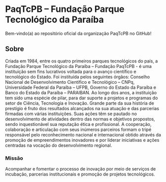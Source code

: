# PaqTcPB – Fundação Parque Tecnológico da Paraíba

Bem-vindo(a) ao repositório oficial da organização PaqTcPB no GitHub!

##  Sobre
Criada em 1984, entre os quatro primeiros parques tecnológicos do país, a Fundação Parque Tecnológico da Paraíba – Fundação PaqTcPB - é uma instituição sem fins lucrativos voltada para o avanço científico e tecnológico do Estado.
Foi instituída pelos seguintes órgãos: Conselho Nacional de Desenvolvimento Científico e Tecnológico – CNPq, Universidade Federal da Paraíba – UFPB, Governo do Estado da Paraíba e Banco do Estado da Paraíba – PARAIBAN.
Ao longo dos anos, a instituição tem sido uma espécie de pilar, para dar suporte a projetos e programas do setor de Ciência, Tecnologia e Inovação. Grande parte da sua história de prestígio é fruto dos resultados alcançados na sua atuação e das parcerias firmadas com várias instituições. Suas ações têm se pautado no desenvolvimento de atividades dentro das normas e objetivos propostos, sendo inquestionável sua reputação ética e profissional.
A cooperação, colaboração e articulação com seus inúmeros parceiros formam o tripé responsável pelo reconhecimento nacional e internacional obtido através da promoção de empreendimentos inovadores e por liderar iniciativas e ações centradas na vocação do desenvolvimento regional.

###  Missão
Acompanhar e fomentar o processo de inovação por meio de serviços de incubação, parcerias institucionais e promoção de projetos tecnológicos.
